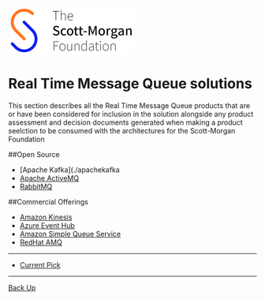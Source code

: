 ![smf-logo](../../images/smf-logo.png)
# Real Time Message Queue solutions

This section describes all the Real Time Message Queue products that are or have been considered for inclusion in the solution alongside any product assessment and decision documents generated when making  a product seelction to be consumed with the architectures for the Scott-Morgan Foundation

##Open Source

- [Apache Kafka](./apachekafka
- [Apache ActiveMQ](./apacheactivemq)
- [RabbitMQ](./rabbitmq)

##Commercial Offerings
- [Amazon Kinesis](./amazonkinesis)
- [Azure Event Hub](./azureeventhub)
- [Amazon Simple Queue Service](./amazonsqs)
- [RedHat AMQ](./redhatamq)

<hr>

- [Current Pick](./currentpick.md)
 
<hr>

[Back Up](../readme.md)
